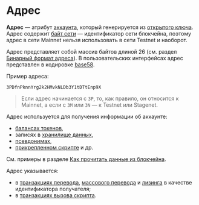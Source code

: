 # Адрес

**Адрес** — атрибут [аккаунта](/ru/blockchain/account/), который генерируется из [открытого ключа](/ru/blockchain/account/#ключи-аккаунта). Адрес содержит [байт сети](/ru/blockchain/blockchain-network/#байт-сети) — идентификатор сети блокчейна, поэтому адрес в сети Mainnet нельзя использовать в сети Testnet и наоборот.

Адрес представляет собой массив байтов длиной 26 (см. раздел [Бинарный формат адреса](/ru/blockchain/binary-format/address-binary-format)). В пользовательских интерфейсах адрес представлен в кодировке [base58](https://ru.wikipedia.org/wiki/Base58).

Пример адреса:

```
3PDfnPknnYrg2k2HMvkNLDb3Y1tDTtEnp9X
```

> Если адрес начинается с `3P`, то, как правило, он относится к Mainnet, а если с `3M` или `3N` — к Testnet или Stagenet.

Адрес используется для получения информации об аккаунте:
   * [балансах токенов](/ru/blockchain/account/account-balance),
   * записях в [хранилище данных](/ru/blockchain/account/account-data-storage),
   * [псевдонимах](/ru/blockchain/account/alias),
   * [прикрепленном скрипте](/ru/blockchain/account/dapp) и др.

   См. примеры в разделе [Как прочитать данные из блокчейна](/ru/building-apps/how-to/basic/retrieve).

Адрес указывается:
* в [транзакциях перевода](/ru/blockchain/transaction-type/transfer-transaction), [массового перевода](/ru/blockchain/transaction-type/mass-transfer-transaction) и [лизинга](/ru/blockchain/transaction-type/lease-transaction) в качестве идентификатора получателя;
* в [транзакциях вызова скрипта](/ru/blockchain/transaction-type/invoke-script-transaction).
